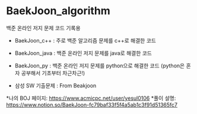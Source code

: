 # BaekJoon_algorithm
백준 온라인 저지 문제 코드 기록용

- BaekJoon_c++ : 주로 백준 알고리즘 문제를 c++로 해결한 코드
- BaekJoon_java : 백준 온라인 저지 문제를 java로 해결한 코드
- BaekJoon_py : 백준 온라인 저지 문제를 python으로 해결한 코드
               (python은 혼자 공부해서 기초부터 차근차근!)

- 삼성 SW 기출문제 : From Beakjoon

*나의 BOJ 페이지: https://www.acmicpc.net/user/yesul0106 
*풀이 설명: https://www.notion.so/BaekJoon-fc79baf33f5f4a5ab1c3f91d51365fc7
